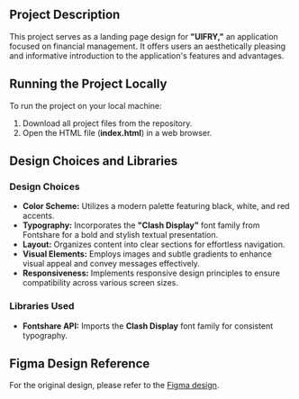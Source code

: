 

## Project Description

This project serves as a landing page design for **"UIFRY,"** an application focused on financial management. It offers users an aesthetically pleasing and informative introduction to the application's features and advantages.

## Running the Project Locally

To run the project on your local machine:

1. Download all project files from the repository.
2. Open the HTML file (**index.html**) in a web browser.

## Design Choices and Libraries

### Design Choices

- **Color Scheme:** Utilizes a modern palette featuring black, white, and red accents.
- **Typography:** Incorporates the **"Clash Display"** font family from Fontshare for a bold and stylish textual presentation.
- **Layout:** Organizes content into clear sections for effortless navigation.
- **Visual Elements:** Employs images and subtle gradients to enhance visual appeal and convey messages effectively.
- **Responsiveness:** Implements responsive design principles to ensure compatibility across various screen sizes.

### Libraries Used

- **Fontshare API:** Imports the **Clash Display** font family for consistent typography.

## Figma Design Reference

For the original design, please refer to the [Figma design](https://www.figma.com/community/file/1145991068621514311).

